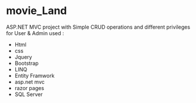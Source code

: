 # movie_Land
 ASP.NET MVC project with Simple CRUD operations and different privileges for User & Admin
 used :
 - Html 
 - css
 - Jquery
 - Bootstrap
 - LINQ
 - Entity Framwork
 - asp.net mvc
 - razor pages
 - SQL Server
 
